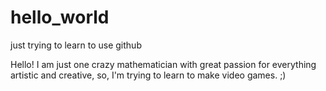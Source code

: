 # hello_world
just trying to learn to use github

Hello! I am just one crazy mathematician with great passion for everything artistic and creative,
so, I'm trying to learn to make video games. ;)
